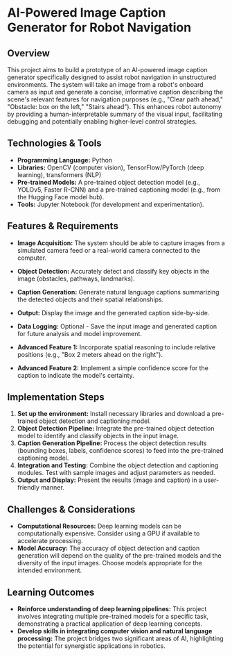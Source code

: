 # AI-Powered Image Caption Generator for Robot Navigation

## Overview

This project aims to build a prototype of an AI-powered image caption generator specifically designed to assist robot navigation in unstructured environments.  The system will take an image from a robot's onboard camera as input and generate a concise, informative caption describing the scene's relevant features for navigation purposes (e.g., "Clear path ahead," "Obstacle: box on the left," "Stairs ahead"). This enhances robot autonomy by providing a human-interpretable summary of the visual input, facilitating debugging and potentially enabling higher-level control strategies.


## Technologies & Tools

* **Programming Language:** Python
* **Libraries:** OpenCV (computer vision), TensorFlow/PyTorch (deep learning), transformers (NLP)
* **Pre-trained Models:** A pre-trained object detection model (e.g., YOLOv5, Faster R-CNN) and a pre-trained captioning model (e.g.,  from the Hugging Face model hub).
* **Tools:** Jupyter Notebook (for development and experimentation).


## Features & Requirements

- **Image Acquisition:**  The system should be able to capture images from a simulated camera feed or a real-world camera connected to the computer.
- **Object Detection:**  Accurately detect and classify key objects in the image (obstacles, pathways, landmarks).
- **Caption Generation:** Generate natural language captions summarizing the detected objects and their spatial relationships.
- **Output:** Display the image and the generated caption side-by-side.
- **Data Logging:** Optional - Save the input image and generated caption for future analysis and model improvement.

- **Advanced Feature 1:** Incorporate spatial reasoning to include relative positions (e.g., "Box 2 meters ahead on the right").
- **Advanced Feature 2:** Implement a simple confidence score for the caption to indicate the model's certainty.


## Implementation Steps

1. **Set up the environment:** Install necessary libraries and download a pre-trained object detection and captioning model.
2. **Object Detection Pipeline:** Integrate the pre-trained object detection model to identify and classify objects in the input image.
3. **Caption Generation Pipeline:** Process the object detection results (bounding boxes, labels, confidence scores) to feed into the pre-trained captioning model.
4. **Integration and Testing:** Combine the object detection and captioning modules. Test with sample images and adjust parameters as needed.
5. **Output and Display:** Present the results (image and caption) in a user-friendly manner.


## Challenges & Considerations

- **Computational Resources:**  Deep learning models can be computationally expensive.  Consider using a GPU if available to accelerate processing.
- **Model Accuracy:** The accuracy of object detection and caption generation will depend on the quality of the pre-trained models and the diversity of the input images.  Choose models appropriate for the intended environment.


## Learning Outcomes

- **Reinforce understanding of deep learning pipelines:**  This project involves integrating multiple pre-trained models for a specific task, demonstrating a practical application of deep learning concepts.
- **Develop skills in integrating computer vision and natural language processing:**  The project bridges two significant areas of AI, highlighting the potential for synergistic applications in robotics.

